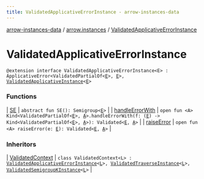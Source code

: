 ```yaml
---
title: ValidatedApplicativeErrorInstance - arrow-instances-data
---
```


[arrow-instances-data](../../index.html) / [arrow.instances](../index.html) / [ValidatedApplicativeErrorInstance](./index.html)

# ValidatedApplicativeErrorInstance

`@extension interface ValidatedApplicativeErrorInstance<E> : ApplicativeError<ValidatedPartialOf<`[`E`](index.html#E)`>, `[`E`](index.html#E)`>, `[`ValidatedApplicativeInstance`](../-validated-applicative-instance/index.html)`<`[`E`](index.html#E)`>`

### Functions

| [SE](-s-e.html) | `abstract fun SE(): Semigroup<`[`E`](index.html#E)`>` |
| [handleErrorWith](handle-error-with.html) | `open fun <A> Kind<ValidatedPartialOf<`[`E`](index.html#E)`>, `[`A`](handle-error-with.html#A)`>.handleErrorWith(f: (`[`E`](index.html#E)`) -> Kind<ValidatedPartialOf<`[`E`](index.html#E)`>, `[`A`](handle-error-with.html#A)`>): Validated<`[`E`](index.html#E)`, `[`A`](handle-error-with.html#A)`>` |
| [raiseError](raise-error.html) | `open fun <A> raiseError(e: `[`E`](index.html#E)`): Validated<`[`E`](index.html#E)`, `[`A`](raise-error.html#A)`>` |

### Inheritors

| [ValidatedContext](../-validated-context/index.html) | `class ValidatedContext<L> : `[`ValidatedApplicativeErrorInstance`](./index.html)`<`[`L`](../-validated-context/index.html#L)`>, `[`ValidatedTraverseInstance`](../-validated-traverse-instance/index.html)`<`[`L`](../-validated-context/index.html#L)`>, `[`ValidatedSemigroupKInstance`](../-validated-semigroup-k-instance/index.html)`<`[`L`](../-validated-context/index.html#L)`>` |

